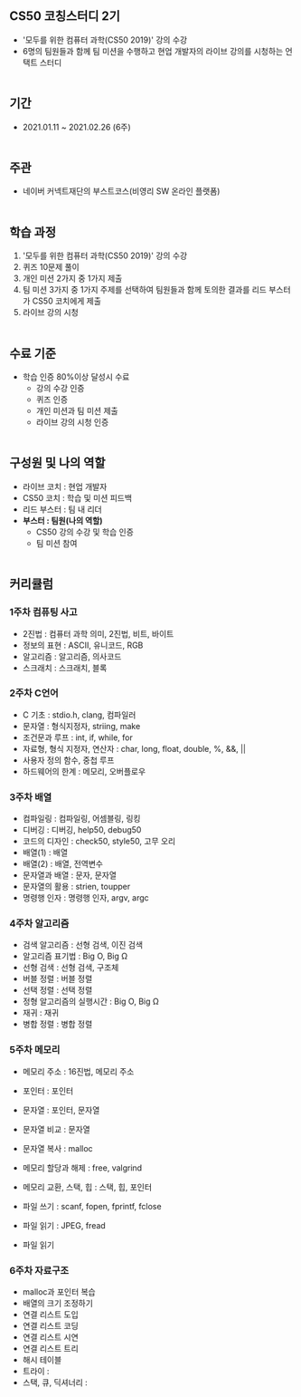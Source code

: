 ## CS50 코칭스터디 2기
- '모두를 위한 컴퓨터 과학(CS50 2019)' 강의 수강
- 6명의 팀원들과 함께 팀 미션을 수행하고 현업 개발자의 라이브 강의를 시청하는 언택트 스터디<br><br>

## 기간
- 2021.01.11 ~ 2021.02.26 (6주)<br><br>

## 주관
- 네이버 커넥트재단의 부스트코스(비영리 SW 온라인 플랫폼)<br><br>

## 학습 과정
1. '모두를 위한 컴퓨터 과학(CS50 2019)' 강의 수강
2. 퀴즈 10문제 풀이
3. 개인 미션 2가지 중 1가지 제출
4. 팀 미션 3가지 중 1가지 주제를 선택하여 팀원들과 함께 토의한 결과를 리드 부스터가 CS50 코치에게 제출
5. 라이브 강의 시청 <br><br>


## 수료 기준
- 학습 인증 80%이상 달성시 수료
  - 강의 수강 인증
  - 퀴즈 인증
  - 개인 미션과 팀 미션 제출
  - 라이브 강의 시청 인증<br><br>
    

## 구성원 및 나의 역할
- 라이브 코치 : 현업 개발자
- CS50 코치 : 학습 및 미션 피드백
- 리드 부스터 : 팀 내 리더
- **부스터 : 팀원(나의 역할)**
    - CS50 강의 수강 및 학습 인증
    - 팀 미션 참여<br><br>

## 커리큘럼
### 1주차 컴퓨팅 사고
- 2진법 : 컴퓨터 과학 의미, 2진법, 비트, 바이트
- 정보의 표현 : ASCII, 유니코드, RGB
- 알고리즘 : 알고리즘, 의사코드
- 스크래치 : 스크래치, 블록
### 2주차 C언어
- C 기초 : stdio.h, clang, 컴파일러
- 문자열 : 형식지정자, striing, make
- 조건문과 루프 : int, if, while, for
- 자료형, 형식 지정자, 연산자 : char, long, float, double, %, &&, ||
- 사용자 정의 함수, 중첩 루프 
- 하드웨어의 한계 : 메모리, 오버플로우 
### 3주차 배열
- 컴파일링 : 컴파일링, 어셈블링, 링킹
- 디버깅 : 디버깅, help50, debug50
- 코드의 디자인 : check50, style50, 고무 오리
- 배열(1) : 배열
- 배열(2) : 배열, 전역변수
- 문자열과 배열 :  문자, 문자열
- 문자열의 활용 : strien, toupper
- 명령행 인자 : 명령행 인자, argv, argc
### 4주차 알고리즘
- 검색 알고리즘 : 선형 검색, 이진 검색
- 알고리즘 표기법 : Big O, Big Ω
- 선형 검색 : 선형 검색, 구조체
- 버블 정렬 : 버블 정렬
- 선택 정렬 : 선택 정렬
- 정형 알고리즘의 실행시간 : Big O, Big Ω
- 재귀 : 재귀
- 병합 정렬 : 병합 정렬
### 5주차 메모리
- 메모리 주소 : 16진법, 메모리 주소
- 포인터 : 포인터
- 문자열 : 포인터, 문자열
- 문자열 비교 : 문자열
- 문자열 복사 : malloc
- 메모리 할당과 해제 : free, valgrind
- 메모리 교환, 스택, 힙 : 스택, 힙, 포인터
- 파일 쓰기 : scanf, fopen, fprintf, fclose
- 파일 읽기 : JPEG, fread


- 파일 읽기
### 6주차 자료구조
- malloc과 포인터 복습
- 배열의 크기 조정하기
- 연결 리스트 도입
- 연결 리스트 코딩
- 연결 리스트 시연
- 연결 리스트 트리
- 해시 테이블 
- 트라이 : 
- 스택, 큐, 딕셔너리 : 
   


